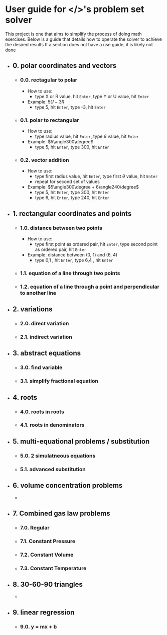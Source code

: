 ﻿# User guide for </>'s problem set solver
This project is one that aims to simplify the process of doing math exercises.
Below is a guide that details how to operate the solver to achieve the desired results
If a section does not have a use guide, it is likely not done
- ## 0. polar coordinates and vectors
	- ### 0.0. rectagular to polar 	
		- How to use:
			- type X or R value, hit `Enter`, type Y or U value, hit `Enter`
		- Example: $5U - 3R$
			- type 5, hit `Enter`, type -3, hit `Enter`
	- ### 0.1. polar to rectangular 
		- How to use:
			- type radius value, hit `Enter`, type $\theta$ value, hit `Enter`
		- Example: $5\angle300\degree$
			- type 5, hit `Enter`, type 300, hit `Enter`
	- ### 0.2. vector addition
		- How to use:
			- type first radius value, hit `Enter`, type first $\theta$ value, hit `Enter`
			- repeat for second set of values
		- Example: $5\angle300\degree + 6\angle240\degree$
			- type 5, hit `Enter`, type 300, hit `Enter`
			- type 6, hit `Enter`, type 240, hit `Enter`
- ## 1. rectangular coordinates and points
	- ### 1.0. distance between two points
		- How to use:
			- type first point as ordered pair, hit `Enter`, type second point as ordered pair, hit `Enter`
		- Example: distance between (0, 1) and (6, 4)
			- type 0,1 , hit `Enter`, type 6,4 , hit `Enter`
	- ### 1.1. equation of a line through two points
	- ### 1.2. equation of a line through a point and perpendicular to another line 
- ## 2. variations
	- ### 2.0. direct variation
	- ### 2.1. indirect variation
- ## 3. abstract equations
	- ### 3.0. find variable
	- ### 3.1. simplify fractional equation
- ## 4. roots
	- ### 4.0. roots in roots
	- ### 4.1. roots in denominators
- ## 5. multi-equational problems / substitution
	- ### 5.0. 2 simulatneous equations
	- ### 5.1. advanced substitution
- ## 6. volume concentration problems
	- 
- ## 7. Combined gas law problems
	- ### 7.0. Regular
	- ### 7.1. Constant Pressure
	- ### 7.2. Constant Volume
	- ### 7.3. Constant Temperature
- ## 8. 30-60-90 triangles
	- 
- ## 9. linear regression
	- ### 9.0. y = mx + b

